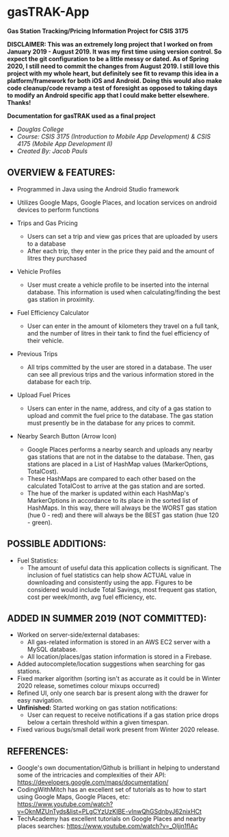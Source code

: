 # gasTRAK-App
**Gas Station Tracking/Pricing Information Project for CSIS 3175**

**DISCLAIMER: This was an extremely long project that I worked on from January 2019 - August 2019. It was my first time using version control. So expect the git configuration to be a little messy or dated. As of Spring 2020, I still need to commit the changes from August 2019. I still love this project with my whole heart, but definitely see fit to revamp this idea in a platform/framework for both iOS and Android. Doing this would also make code cleanup/code revamp a test of foresight as opposed to taking days to modify an Android specific app that I could make better elsewhere. Thanks!**

**Documentation for gasTRAK used as a final project**
- *Douglas College*
- *Course: CSIS 3175 (Introduction to Mobile App Development) & CSIS 4175 (Mobile App Development II)*
- *Created By: Jacob Pauls*

## OVERVIEW & FEATURES:

  - Programmed in Java using the Android Studio framework
  - Utilizes Google Maps, Google Places, and location services on android devices to perform functions
  
  - Trips and Gas Pricing
    - Users can set a trip and view gas prices that are uploaded by users to a database
    - After each trip, they enter in the price they paid and the amount of litres they purchased
  
  - Vehicle Profiles
    - User must create a vehicle profile to be inserted into the internal database. This information is used when calculating/finding the best gas station in proximity.
  - Fuel Efficiency Calculator
    - User can enter in the amount of kilometers they travel on a full tank, and the number of litres in their tank to find the fuel efficiency of their vehicle.
  - Previous Trips
    - All trips committed by the user are stored in a database. The user can see all previous trips and the various information stored in the database for each trip.
  - Upload Fuel Prices
    - Users can enter in the name, address, and city of a gas station to upload and commit the fuel price to the database. The gas station must presently be in the database for any prices to commit.
  - Nearby Search Button (Arrow Icon)
    - Google Places performs a nearby search and uploads any nearby gas stations that are not in the databse to the database. Then, gas stations are placed in a List of HashMap values (MarkerOptions, TotalCost).
    - These HashMaps are compared to each other based on the calculated TotalCost to arrive at the gas station and are sorted.
    - The hue of the marker is updated within each HashMap's MarkerOptions in accordance to its place in the sorted list of HashMaps. In this way, there will always be the WORST gas station (hue 0 - red) and there will always be the BEST gas station (hue 120 - green).
    
## POSSIBLE ADDITIONS:

  - Fuel Statistics:
    - The amount of useful data this application collects is significant. The inclusion of fuel statistics can help show ACTUAL value in downloading and consistently using the app. Figures to be considered would include Total Savings, most frequent gas station, cost per week/month, avg fuel efficiency, etc.
    
## ADDED IN SUMMER 2019 (NOT COMMITTED):
  
  - Worked on server-side/external databases:
    - All gas-related information is stored in an AWS EC2 server with a MySQL database.
    - All location/places/gas station information is stored in a Firebase.
  - Added autocomplete/location suggestions when searching for gas stations.
  - Fixed marker algorithm (sorting isn't as accurate as it could be in Winter 2020 release, sometimes colour mixups occurred)
  - Refined UI, only one search bar is present along with the drawer for easy navigation.
  - **Unfinished:** Started working on gas station notifications:
    - User can request to receive notifications if a gas station price drops below a certain threshold within a given timespan.
  - Fixed various bugs/small detail work present from Winter 2020 release.   
    
## REFERENCES:

  - Google's own documentation/Github is brilliant in helping to understand some of the intricacies and complexities of their API:
    https://developers.google.com/maps/documentation/
  - CodingWithMitch has an excellent set of tutorials as to how to start using Google Maps, Google Places, etc:
    https://www.youtube.com/watch?v=OknMZUnTyds&list=PLgCYzUzKIBE-vInwQhGSdnbyJ62nixHCt
  - TechAcademy has excellent tutorials on Google Places and nearby places searches:
    https://www.youtube.com/watch?v=_Oljjn1fIAc
